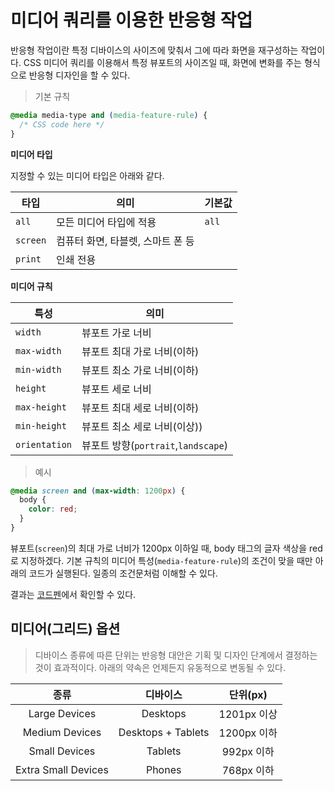 # 미디어 쿼리를 이용한 반응형 작업

반응형 작업이란 특정 디바이스의 사이즈에 맞춰서 그에 따라 화면을 재구성하는 작업이다. CSS 미디어 쿼리를 이용해서 특정 뷰포트의 사이즈일 때, 화면에 변화를 주는 형식으로 반응형 디자인을 할 수 있다.

> 기본 규칙

```css
@media media-type and (media-feature-rule) {
  /* CSS code here */
}
```

**미디어 타입**

지정할 수 있는 미디어 타입은 아래와 같다.

| 타입     | 의미                              | 기본값 |
| -------- | --------------------------------- | ------ |
| `all`    | 모든 미디어 타입에 적용           | `all`  |
| `screen` | 컴퓨터 화면, 타블렛, 스마트 폰 등 |        |
| `print`  | 인쇄 전용                         |        |

**미디어 규칙**

| 특성          | 의미                                |
| ------------- | ----------------------------------- |
| `width`       | 뷰포트 가로 너비                    |
| `max-width`   | 뷰포트 최대 가로 너비(이하)         |
| `min-width`   | 뷰포트 최소 가로 너비(이하)         |
| `height`      | 뷰포트 세로 너비                    |
| `max-height`  | 뷰포트 최대 세로 너비(이하)         |
| `min-height`  | 뷰포트 최소 세로 너비(이상))        |
| `orientation` | 뷰포트 방향(`portrait`,`landscape`) |

> 예시

```css
@media screen and (max-width: 1200px) {
  body {
    color: red;
  }
}
```

뷰포트(`screen`)의 최대 가로 너비가 1200px 이하일 때, body 태그의 글자 색상을 red로 지정하겠다. 기본 규칙의 미디어 특성(`media-feature-rule`)의 조건이 맞을 때만 아래의 코드가 실행된다. 일종의 조건문처럼 이해할 수 있다.

결과는 [코드펜](https://codepen.io/hyuns619/pen/ZEeWJzB)에서 확인할 수 있다.

## 미디어(그리드) 옵션

> 디바이스 종류에 따른 단위는 반응형 대안은 기획 및 디자인 단계에서 결정하는 것이 효과적이다. 아래의 약속은 언제든지 유동적으로 변동될 수 있다.

|        종류         |      디바이스      |  단위(px)   |
| :-----------------: | :----------------: | :---------: |
|    Large Devices    |      Desktops      | 1201px 이상 |
|   Medium Devices    | Desktops + Tablets | 1200px 이하 |
|    Small Devices    |      Tablets       | 992px 이하  |
| Extra Small Devices |       Phones       | 768px 이하  |
